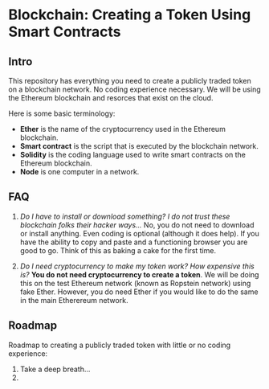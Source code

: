 # Blockchain: Creating a Token Using Smart Contracts

## Intro
This repository has everything you need to create a publicly traded token on a blockchain network. No coding experience necessary. We will be using the Ethereum blockchain and resorces that exist on the cloud.

Here is some basic terminology:
  * **Ether** is the name of the cryptocurrency used in the Ethereum blockchain.
  * **Smart contract** is the script that is executed by the blockchain network.
  * **Solidity** is the coding language used to write smart contracts on the Ethereum blockchain.
  * **Node** is one computer in a network.

## FAQ
1. *Do I have to install or download something? I do not trust these blockchain folks their hacker ways...* 
No, you do not need to download or install anything. Even coding is optional (although it does help). If you have the ability to copy and paste and a functioning browser you are good to go. Think of this as baking a cake for the first time.

2. *Do I need cryptocurrency to make my token work? How expensive this is?*
**You do not need cryptocurrency to create a token**. We will be doing this on the test Ethereum network (known as Ropstein network) using fake Ether. However, you do need Ether if you would like to do the same in the main Etherereum network.  



## Roadmap
Roadmap to creating a publicly traded token with little or no coding experience:
1. Take a deep breath...
2. 

